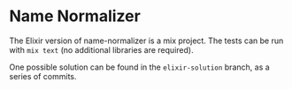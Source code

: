 # Name Normalizer

The Elixir version of name-normalizer is a mix project. The tests can be run
with `mix text` (no additional libraries are required).

One possible solution can be found in the `elixir-solution` branch, as a series
of commits.
